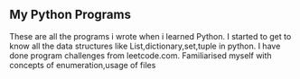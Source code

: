 ## My Python Programs
<p>These are all the programs i wrote when i learned Python.
I started to get to know all the data structures like List,dictionary,set,tuple in python.
I have done program challenges from leetcode.com.
Familiarised myself with concepts of enumeration,usage of files<p>
